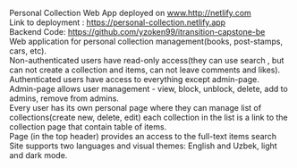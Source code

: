 Personal Collection Web App deployed on www.http://netlify.com
<br/>
Link to  deployment : https://personal-collection.netlify.app
<br/>
Backend Code: https://github.com/yzoken99/itransition-capstone-be
<br/>
Web application for personal collection management(books, post-stamps, cars, etc).
<br/>
Non-authenticated users have read-only access(they can use search , but can not create a collection and items, can not leave comments and likes).
<br/>
Authenticated users have access to everything except admin-page.
<br/>
Admin-page allows user management - view, block, unblock, delete, add to admins, remove from admins.
<br/>
Every user has its own personal page where they can manage list of collections(create
new, delete, edit) each collection in the list is a link to the collection page that contain table of items.
<br/>
Page (in the top header) provides an access to the full-text items search
<br/>
Site supports two languages and visual themes: English and Uzbek, light and dark mode.
